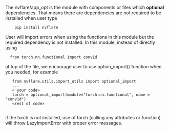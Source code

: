  The nvflare/app_opt is the module with components or files which **optional** dependencies. 
 That means there are dependencies are not required to be installed when user type
 ```
     pip install nvflare
 ```

User will import errors when using the functions in this module but the required dependency is not installed.
In this module, instead of directly using 
```
  from torch.nn.functional import conv1d
```
  at top of the file, we encourage user to use option_import() function when you needed, for example

```
   from nvflare.utils.import_utils import optional_import
   ...
   < your code>
   torch = optional_import(module="torch.nn.functional", name = "conv1d")
   <rest of code>
      
```
   if the torch is not installed, use of torch (calling any attributes or function) will throw LazyImportError
with proper error messages. 
   